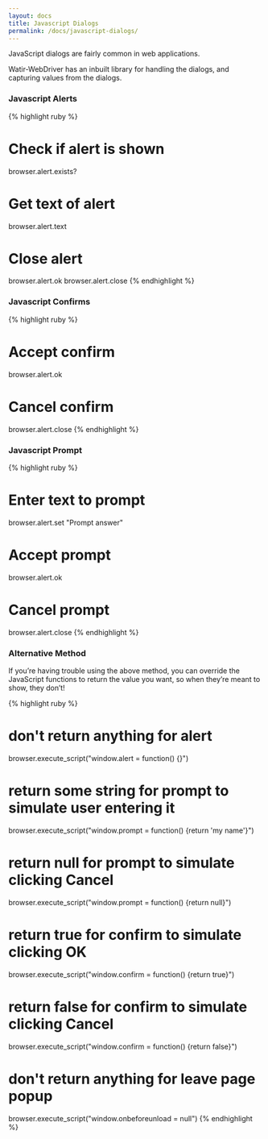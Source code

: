 ```yaml
---
layout: docs
title: Javascript Dialogs
permalink: /docs/javascript-dialogs/
---
```


JavaScript dialogs are fairly common in web applications.

Watir-WebDriver has an inbuilt library for handling the dialogs, and capturing values from the dialogs.

### Javascript Alerts

{% highlight ruby %}
# Check if alert is shown
browser.alert.exists?

# Get text of alert
browser.alert.text

# Close alert
browser.alert.ok
browser.alert.close
{% endhighlight %}

### Javascript Confirms

{% highlight ruby %}
# Accept confirm
browser.alert.ok

# Cancel confirm
browser.alert.close
{% endhighlight %}

### Javascript Prompt

{% highlight ruby %}
# Enter text to prompt
browser.alert.set "Prompt answer"

# Accept prompt
browser.alert.ok

# Cancel prompt
browser.alert.close
{% endhighlight %}

### Alternative Method

If you’re having trouble using the above method, you can override the JavaScript functions to return the value you want, so when they’re meant to show, they don’t!

{% highlight ruby %}
# don't return anything for alert
browser.execute_script("window.alert = function() {}")

# return some string for prompt to simulate user entering it
browser.execute_script("window.prompt = function() {return 'my name'}")

# return null for prompt to simulate clicking Cancel
browser.execute_script("window.prompt = function() {return null}")

# return true for confirm to simulate clicking OK
browser.execute_script("window.confirm = function() {return true}")

# return false for confirm to simulate clicking Cancel
browser.execute_script("window.confirm = function() {return false}")

# don't return anything for leave page popup
browser.execute_script("window.onbeforeunload = null")
{% endhighlight %}
